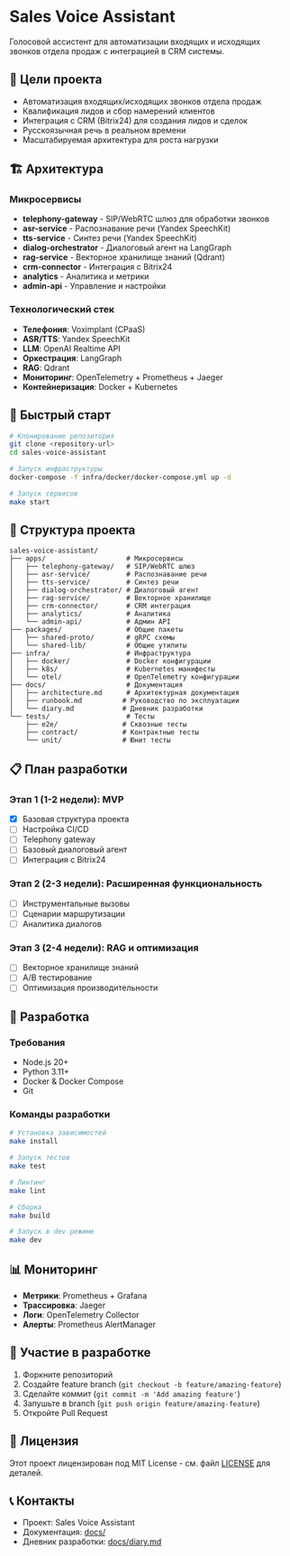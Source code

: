 # Sales Voice Assistant

Голосовой ассистент для автоматизации входящих и исходящих звонков отдела продаж с интеграцией в CRM системы.

## 🎯 Цели проекта

- Автоматизация входящих/исходящих звонков отдела продаж
- Квалификация лидов и сбор намерений клиентов
- Интеграция с CRM (Bitrix24) для создания лидов и сделок
- Русскоязычная речь в реальном времени
- Масштабируемая архитектура для роста нагрузки

## 🏗️ Архитектура

### Микросервисы

- **telephony-gateway** - SIP/WebRTC шлюз для обработки звонков
- **asr-service** - Распознавание речи (Yandex SpeechKit)
- **tts-service** - Синтез речи (Yandex SpeechKit)
- **dialog-orchestrator** - Диалоговый агент на LangGraph
- **rag-service** - Векторное хранилище знаний (Qdrant)
- **crm-connector** - Интеграция с Bitrix24
- **analytics** - Аналитика и метрики
- **admin-api** - Управление и настройки

### Технологический стек

- **Телефония**: Voximplant (CPaaS)
- **ASR/TTS**: Yandex SpeechKit
- **LLM**: OpenAI Realtime API
- **Оркестрация**: LangGraph
- **RAG**: Qdrant
- **Мониторинг**: OpenTelemetry + Prometheus + Jaeger
- **Контейнеризация**: Docker + Kubernetes

## 🚀 Быстрый старт

```bash
# Клонирование репозитория
git clone <repository-url>
cd sales-voice-assistant

# Запуск инфраструктуры
docker-compose -f infra/docker/docker-compose.yml up -d

# Запуск сервисов
make start
```

## 📁 Структура проекта

```
sales-voice-assistant/
├── apps/                    # Микросервисы
│   ├── telephony-gateway/   # SIP/WebRTC шлюз
│   ├── asr-service/         # Распознавание речи
│   ├── tts-service/         # Синтез речи
│   ├── dialog-orchestrator/ # Диалоговый агент
│   ├── rag-service/         # Векторное хранилище
│   ├── crm-connector/       # CRM интеграция
│   ├── analytics/           # Аналитика
│   └── admin-api/           # Админ API
├── packages/                # Общие пакеты
│   ├── shared-proto/        # gRPC схемы
│   └── shared-lib/          # Общие утилиты
├── infra/                   # Инфраструктура
│   ├── docker/              # Docker конфигурации
│   ├── k8s/                 # Kubernetes манифесты
│   └── otel/                # OpenTelemetry конфигурации
├── docs/                    # Документация
│   ├── architecture.md      # Архитектурная документация
│   ├── runbook.md          # Руководство по эксплуатации
│   └── diary.md            # Дневник разработки
└── tests/                   # Тесты
    ├── e2e/                # Сквозные тесты
    ├── contract/           # Контрактные тесты
    └── unit/               # Юнит тесты
```

## 📋 План разработки

### Этап 1 (1-2 недели): MVP
- [x] Базовая структура проекта
- [ ] Настройка CI/CD
- [ ] Telephony gateway
- [ ] Базовый диалоговый агент
- [ ] Интеграция с Bitrix24

### Этап 2 (2-3 недели): Расширенная функциональность
- [ ] Инструментальные вызовы
- [ ] Сценарии маршрутизации
- [ ] Аналитика диалогов

### Этап 3 (2-4 недели): RAG и оптимизация
- [ ] Векторное хранилище знаний
- [ ] A/B тестирование
- [ ] Оптимизация производительности

## 🔧 Разработка

### Требования
- Node.js 20+
- Python 3.11+
- Docker & Docker Compose
- Git

### Команды разработки

```bash
# Установка зависимостей
make install

# Запуск тестов
make test

# Линтинг
make lint

# Сборка
make build

# Запуск в dev режиме
make dev
```

## 📊 Мониторинг

- **Метрики**: Prometheus + Grafana
- **Трассировка**: Jaeger
- **Логи**: OpenTelemetry Collector
- **Алерты**: Prometheus AlertManager

## 🤝 Участие в разработке

1. Форкните репозиторий
2. Создайте feature branch (`git checkout -b feature/amazing-feature`)
3. Сделайте коммит (`git commit -m 'Add amazing feature'`)
4. Запушьте в branch (`git push origin feature/amazing-feature`)
5. Откройте Pull Request

## 📄 Лицензия

Этот проект лицензирован под MIT License - см. файл [LICENSE](LICENSE) для деталей.

## 📞 Контакты

- Проект: Sales Voice Assistant
- Документация: [docs/](docs/)
- Дневник разработки: [docs/diary.md](docs/diary.md)
